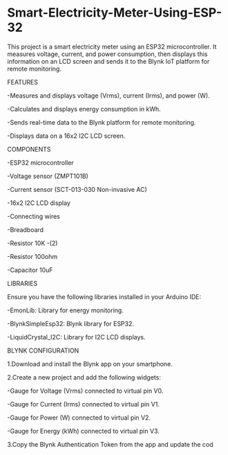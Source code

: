 # Smart-Electricity-Meter-Using-ESP-32

This project is a smart electricity meter using an ESP32 microcontroller. It measures voltage, current, and power consumption, then displays this information on an LCD screen and sends it to the Blynk IoT platform for remote monitoring.


FEATURES

-Measures and displays voltage (Vrms), current (Irms), and power (W).

-Calculates and displays energy consumption in kWh.

-Sends real-time data to the Blynk platform for remote monitoring.

-Displays data on a 16x2 I2C LCD screen.

COMPONENTS

-ESP32 microcontroller

-Voltage sensor (ZMPT101B)

-Current sensor (SCT-013-030 Non-invasive AC)

-16x2 I2C LCD display

-Connecting wires

-Breadboard

-Resistor 10K -(2)

-Resistor 100ohm

-Capacitor 10uF

LIBRARIES

Ensure you have the following libraries installed in your Arduino IDE:

-EmonLib: Library for energy monitoring.

-BlynkSimpleEsp32: Blynk library for ESP32.

-LiquidCrystal_I2C: Library for I2C LCD displays.

BLYNK CONFIGURATION

1.Download and install the Blynk app on your smartphone.

2.Create a new project and add the following widgets:

-Gauge for Voltage (Vrms) connected to virtual pin V0.

-Gauge for Current (Irms) connected to virtual pin V1.

-Gauge for Power (W) connected to virtual pin V2.

-Gauge for Energy (kWh) connected to virtual pin V3.

3.Copy the Blynk Authentication Token from the app and update the cod


